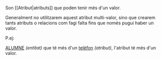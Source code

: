 Son [[Atribut|atributs]] que poden tenir més d'un valor.

Generalment no utilitzarem aquest atribut multi-valor, sino que crearem tants atributs o relacions com fagi falta fins que només pugui haber un valor.

P.ej:

<u>ALUMNE</u> *(entitat)* que té més d'un <u>teléfon</u> *(atribut)*, l'atribut té més d'un valor.